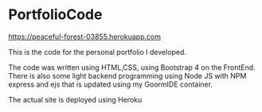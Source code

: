 # PortfolioCode
https://peaceful-forest-03855.herokuapp.com 

This is the code for the personal portfolio I developed.  

The code was written using HTML,CSS, using Bootstrap 4 on the FrontEnd.  There is also some light backend programming using Node JS with NPM express and ejs that is 
updated using my GoormIDE container.

The actual site is deployed using Heroku


